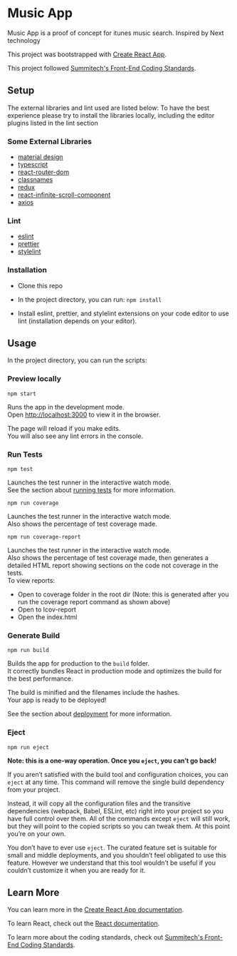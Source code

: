 # Music App

Music App is a proof of concept for itunes music search. Inspired by Next technology

This project was bootstrapped with [Create React App](https://github.com/facebook/create-react-app).

This project followed [Summitech's Front-End Coding Standards](https://github.com/1molehayo/Frontend-Best-Practices).

## Setup

The external libraries and lint used are listed below:
To have the best experience please try to install the libraries locally, including the editor plugins listed in the lint section

### Some External Libraries

- [material design](https://mui.com/)
- [typescript](https://www.typescriptlang.org/)
- [react-router-dom](https://github.com/ReactTraining/react-router#readme)
- [classnames](https://jedwatson.github.io/classnames/)
- [redux](https://redux.js.org/introduction/installation)
- [react-infinite-scroll-component](https://github.com/ankeetmaini/react-infinite-scroll-component)
- [axios](https://github.com/axios/axios)

### Lint

- [eslint](https://eslint.org/)
- [prettier](https://prettier.io/)
- [stylelint](https://stylelint.io/)

### Installation

- Clone this repo

- In the project directory, you can run: `npm install`

- Install eslint, prettier, and stylelint extensions on your code editor to use lint (installation depends on your editor).

## Usage

In the project directory, you can run the scripts:

### Preview locally

`npm start`

Runs the app in the development mode.\
Open [http://localhost:3000](http://localhost:3000) to view it in the browser.

The page will reload if you make edits.\
You will also see any lint errors in the console.

### Run Tests

`npm test`

Launches the test runner in the interactive watch mode.\
See the section about [running tests](https://facebook.github.io/create-react-app/docs/running-tests) for more information.

`npm run coverage`

Launches the test runner in the interactive watch mode.\
Also shows the percentage of test coverage made.

`npm run coverage-report`

Launches the test runner in the interactive watch mode.\
Also shows the percentage of test coverage made, then generates a detailed HTML report showing sections on the code not coverage in the tests.\
To view reports:

- Open to coverage folder in the root dir (Note: this is generated after you run the coverage report command as shown above)
- Open to Icov-report
- Open the index.html

### Generate Build

`npm run build`

Builds the app for production to the `build` folder.\
It correctly bundles React in production mode and optimizes the build for the best performance.

The build is minified and the filenames include the hashes.\
Your app is ready to be deployed!

See the section about [deployment](https://facebook.github.io/create-react-app/docs/deployment) for more information.

### Eject

`npm run eject`

**Note: this is a one-way operation. Once you `eject`, you can’t go back!**

If you aren’t satisfied with the build tool and configuration choices, you can `eject` at any time. This command will remove the single build dependency from your project.

Instead, it will copy all the configuration files and the transitive dependencies (webpack, Babel, ESLint, etc) right into your project so you have full control over them. All of the commands except `eject` will still work, but they will point to the copied scripts so you can tweak them. At this point you’re on your own.

You don’t have to ever use `eject`. The curated feature set is suitable for small and middle deployments, and you shouldn’t feel obligated to use this feature. However we understand that this tool wouldn’t be useful if you couldn’t customize it when you are ready for it.

## Learn More

You can learn more in the [Create React App documentation](https://facebook.github.io/create-react-app/docs/getting-started).

To learn React, check out the [React documentation](https://reactjs.org/).

To learn more about the coding standards, check out [Summitech's Front-End Coding Standards](https://github.com/1molehayo/Frontend-Best-Practices).
